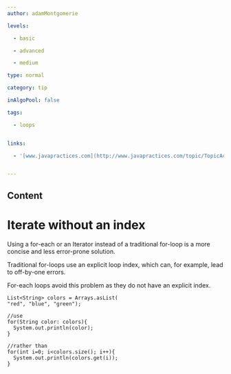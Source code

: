 ```yaml
---
author: adamMontgomerie

levels:

  - basic

  - advanced

  - medium

type: normal

category: tip

inAlgoPool: false

tags:

  - loops


links:

  - '[www.javapractices.com](http://www.javapractices.com/topic/TopicAction.do?Id=88){website}'


---
```

## Content
# Iterate without an index

Using a for-each or an Iterator instead of a traditional for-loop is a more concise and less error-prone solution. 

Traditional for-loops use an explicit loop index, which can, for example, lead to off-by-one errors. 

For-each loops avoid this problem as they do not have an explicit index.


```
List<String> colors = Arrays.asList(
"red", "blue", "green");

//use
for(String color: colors){
  System.out.println(color);
}

//rather than
for(int i=0; i<colors.size(); i++){
  System.out.println(colors.get(i));
}

```

